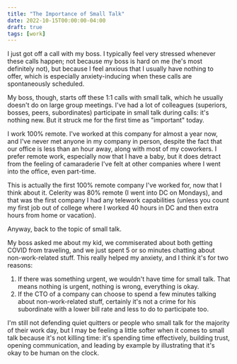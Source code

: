 ```yaml
---
title: "The Importance of Small Talk"
date: 2022-10-15T00:00:00-04:00
draft: true
tags: [work]
---
```


I just got off a call with my boss. I typically feel very stressed whenever
these calls happen; not because my boss is hard on me (he's most definitely
not), but because I feel anxious that I usually have nothing to offer, which
is especially anxiety-inducing when these calls are spontaneously scheduled.

My boss, though, starts off these 1:1 calls with small talk, which he usually
doesn't do on large group meetings. I've had a lot of colleagues (superiors,
bosses, peers, subordinates) participate in small talk during calls: it's
nothing new. But it struck me for the first time as "important" today.

I work 100% remote. I've worked at this company for almost a year now, and
I've never met anyone in my company in person, despite the fact that our
office is less than an hour away, along with most of my coworkers. I prefer
remote work, especially now that I have a baby, but it does detract from the
feeling of camaraderie I've felt at other companies where I went into the
office, even part-time.

This is actually the first 100% remote company I've worked for, now that I
think about it. Celerity was 80% remote (I went into DC on Mondays), and that
was the first company I had any telework capabilities (unless you count my
first job out of college where I worked 40 hours in DC and then extra hours
from home or vacation).

Anyway, back to the topic of small talk.

My boss asked me about my kid, we commiserated about both getting COVID from
traveling, and we just spent 5 or so minutes chatting about non-work-related
stuff. This really helped my anxiety, and I think it's for two reasons:

1. If there was something urgent, we wouldn't have time for small talk. That
   means nothing is urgent, nothing is wrong, everything is okay.
2. If the CTO of a company can choose to spend a few minutes talking about
   non-work-related stuff, certainly it's not a crime for his subordinate with
   a lower bill rate and less to do to participate too.

I'm still not defending quiet quitters or people who small talk for the
majority of their work day, but I may be feeling a little softer when it comes
to small talk because it's not killing time: it's spending time effectively,
building trust, opening communication, and leading by example by illustrating
that it's okay to be human on the clock.
